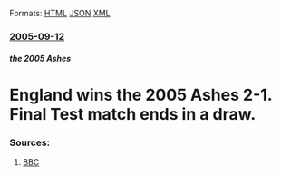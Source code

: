 
Formats: [HTML](/news/2005/09/12/england-wins-the-2005-ashes-2-1-final-test-match-ends-in-a-draw.html)  [JSON](/news/2005/09/12/england-wins-the-2005-ashes-2-1-final-test-match-ends-in-a-draw.json)  [XML](/news/2005/09/12/england-wins-the-2005-ashes-2-1-final-test-match-ends-in-a-draw.xml)  

### [2005-09-12](/news/2005/09/12/index.md)

##### the 2005 Ashes
#  England wins the 2005 Ashes 2-1. Final Test match ends in a draw. 




### Sources:

1. [BBC](http://news.bbc.co.uk/sport2/hi/cricket/4237610.stm)

